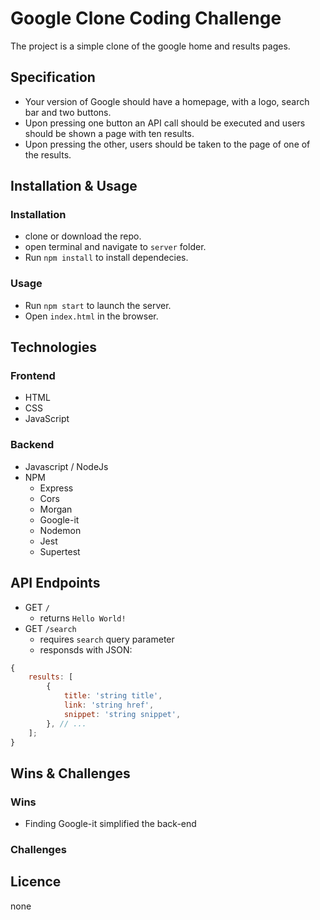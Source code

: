 # Google Clone Coding Challenge

The project is a simple clone of the google home and results pages.

## Specification

-   Your version of Google should have a homepage, with a logo, search bar and two buttons.
-   Upon pressing one button an API call should be executed and users should be shown a page with ten results.
-   Upon pressing the other, users should be taken to the page of one of the results.

## Installation & Usage

### Installation

-   clone or download the repo.
-   open terminal and navigate to `server` folder.
-   Run `npm install` to install dependecies.

### Usage

-   Run `npm start` to launch the server.
-   Open `index.html` in the browser.

## Technologies

### Frontend

-   HTML
-   CSS
-   JavaScript

### Backend

-   Javascript / NodeJs
-   NPM
    -   Express
    -   Cors
    -   Morgan
    -   Google-it
    -   Nodemon
    -   Jest
    -   Supertest

## API Endpoints

-   GET `/`
    -   returns `Hello World!`
-   GET `/search`
    -   requires `search` query parameter
    -   responsds with JSON:

```js
{
	results: [
		{
			title: 'string title',
			link: 'string href',
			snippet: 'string snippet',
		}, // ...
	];
}
```

## Wins & Challenges

### Wins

-   Finding Google-it simplified the back-end

### Challenges

## Licence

none

